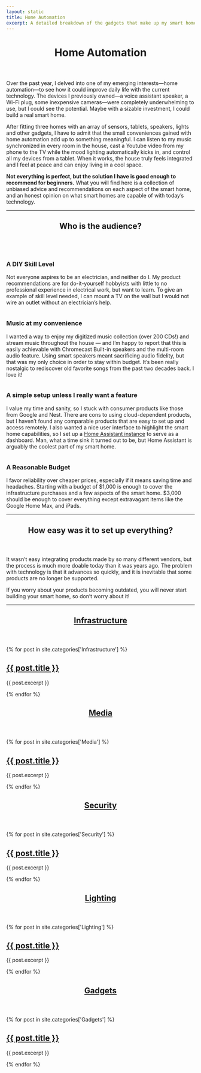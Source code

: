 ```yaml
---
layout: static
title: Home Automation
excerpt: A detailed breakdown of the gadgets that make up my smart home solution.
---
```



<!-- Home Automation Topic Boxes -->
<header class="major">
	<h1>Home Automation</h1>
</header>

Over the past year, I delved into one of my emerging interests—home automation—to see how it could improve daily life with the current technology.  The devices I previously owned—a voice assistant speaker, a Wi-Fi plug, some inexpensive cameras—were completely underwhelming to use, but I could see the potential. Maybe with a sizable investment, I could build a real smart home.

After fitting three homes with an array of sensors, tablets, speakers, lights and other gadgets, I have to admit that the small conveniences gained with home automation add up to something meaningful. I can listen to my music synchronized in every room in the house, cast a Youtube video from my phone to the TV while the mood lighting automatically kicks in, and control all my devices from a tablet. When it works, the house truly feels integrated and I feel at peace and can enjoy living in a cool space. 

__Not everything is perfect, but the solution I have is good enough to recommend for beginners.__ What you will find here is a collection of unbiased advice and recommendations on each aspect of the smart home, and an honest opinion on what smart homes are capable of with today’s technology.

<!-- Section Break -->
<hr class="minor" />

<section>
	<header class="major">
		<h2>Who is the audience?</h2>
	</header>
	<div class="posts">
		<article>
		  <img  class="article-image" src="{{ '/assets/images/other/diy-skill.jpg' | absolute_url }}" alt="" />
			  <br>
			  <h3>A DIY Skill Level</h3>
			<p>Not everyone aspires to be an electrician, and neither do I. My product recommendations are for do-it-yourself hobbyists with little to no professional experience in electrical work, but want to learn. To give an example of skill level needed, I can mount a TV on the wall but I would not wire an outlet without an electrician’s help.</p>
		</article>
		<article>
		  <img  class="article-image" src="{{ '/assets/images/other/music.jpg' | absolute_url }}" alt="" />
			  <br>
			  <h3>Music at my convenience</h3>
			<p>I wanted a way to enjoy my digitized music collection (over 200 CDs!) and stream music throughout the house — and I’m happy to report that this is easily achievable with Chromecast Built-in speakers and the multi-room audio feature. Using smart speakers meant sacrificing audio fidelity, but that was my only choice in order to stay within budget. It’s been really nostalgic to rediscover old favorite songs from the past two decades back. I love it!</p>
		</article>		
		<article>
		  <img  class="article-image" src="{{ '/assets/images/other/home-assistant.png' | absolute_url }}" alt="" />
			  <br>
			  <h3>A simple setup unless I really want a feature</h3>
			<p>I value my time and sanity, so I stuck with consumer products like those from Google and Nest. There are cons to using cloud-dependent products, but I haven’t found any comparable products that are easy to set up and access remotely. I also wanted a nice user interface to highlight the smart home capabilities, so I set up a <a href="https://www.home-assistant.io">Home Assistant instance</a> to serve as a dashboard. Man, what a time sink it turned out to be, but Home Assistant is arguably the coolest part of my smart home. </p>
		</article>			
		<article>
		  <img  class="article-image" src=" {{ '/assets/images/other/budget.jpg' | absolute_url }}" alt="" />
			  <br>
			  <h3>A Reasonable Budget</h3>
			<p>I favor reliability over cheaper prices, especially if it means saving time and headaches. Starting with a budget of $1,000 is enough to cover the infrastructure purchases and a few aspects of the smart home. $3,000 should be enough to cover everything except extravagant items like the Google Home Max, and iPads.</p>
		</article>					
	</div>
</section>

<!-- Section Break -->
<hr class="minor" />

<header class="major">
	<h2>How easy was it to set up everything?</h2>
</header>

It wasn’t easy integrating products made by so many different vendors, but the process is much more doable today than it was  years ago. The problem with technology is that it advances so quickly, and it is inevitable that some products are no longer be supported. 

If you worry about your products becoming outdated, you will never start building your smart home, so don’t worry about it!

<hr class="minor" />

<!-- Home Automation Categories -->

<section>
	<a href="/category/Infrastructure">
      <header class="major">
	   <h2>Infrastructure</h2>
	  </header>
	</a>
<div class="posts">
{% for post in site.categories['Infrastructure'] %}
	<article>
	  <div class="article-image" style='background-image: url("/assets/images/grid-ws2/{{ post.short_title }}.jpg");'>
			<div class="overlay"><a href="{{ post.url }}">
			  <h2>{{ post.title }}</h2></a>
			</div>
	  </div>
	  <p>{{ post.excerpt }}</p>
	</article>	
{% endfor %}
</div>
</section>

<section>
	<a href="/category/Media">
	<header class="major">
		<h2>Media</h2>
	</header></a>
<div class="posts">
{% for post in site.categories['Media'] %}
   <article>
	  <div class="article-image" style='background-image: url("/assets/images/grid-ws2/{{ post.short_title }}.jpg");'>
			<div class="overlay"><a href="{{ post.url }}">
			  <h2>{{ post.title }}</h2></a>
			</div>
	  </div>
	  <p>{{ post.excerpt }}</p>
	</article>	
{% endfor %}
</div>
</section>

<section>
	<a href="/category/Security"><header class="major">
		<h2>Security</h2>
	</header></a>
<div class="posts">
{% for post in site.categories['Security'] %}
   <article>
	  <div class="article-image" style='background-image: url("/assets/images/grid-ws2/{{ post.short_title }}.jpg");'>
			<div class="overlay"><a href="{{ post.url }}">
			  <h2>{{ post.title }}</h2></a>
			</div>
	  </div>
	  <p>{{ post.excerpt }}</p>
	</article>	
{% endfor %}
</div>
</section>

<section>
	<a href="/category/Lighting"><header class="major">
		<h2>Lighting</h2>
	</header></a>
<div class="posts">
{% for post in site.categories['Lighting'] %}
   <article>
	  <div class="article-image" style='background-image: url("/assets/images/grid-ws2/{{ post.short_title }}.jpg");'>
			<div class="overlay"><a href="{{ post.url }}">
			  <h2>{{ post.title }}</h2></a>
			</div>
	  </div>
	  <p>{{ post.excerpt }}</p>
	</article>	
{% endfor %}
</div>
</section>

<section>
	<a href="/category/Gadgets"><header class="major">
		<h2>Gadgets</h2>
	</header></a>
<div class="posts">
{% for post in site.categories['Gadgets'] %}
   <article>
	  <div class="article-image" style='background-image: url("/assets/images/grid-ws2/{{ post.short_title }}.jpg");'>
			<div class="overlay"><a href="{{ post.url }}">
			  <h2>{{ post.title }}</h2></a>
			</div>
	  </div>
	  <p>{{ post.excerpt }}</p>
	</article>	
{% endfor %}
</div>	
</section>

